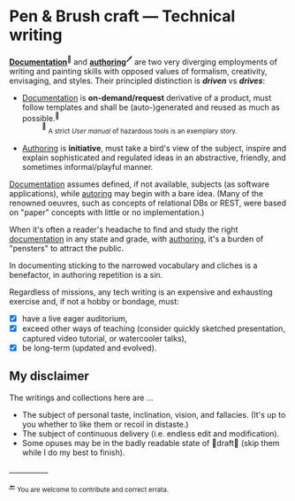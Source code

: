 # Pen & Brush craft &mdash; Technical writing

[__Documentation__](README+/tech_docu.md)<sup>📄</sup> and [__authoring__](README+/tech-authoring.md)<sup>🖊️</sup> are two very diverging employments of writing and painting skills with opposed values of formalism, creativity, envisaging, and styles. Their principled distinction is __*driven*__ vs __*drives*__:

* <ins>Documentation</ins> is **on-demand/request** derivative of a product, must follow templates and shall be (auto-)generated and reused as much as possible.<sup>📖</sup>\
&nbsp;&nbsp;&nbsp;&nbsp;&nbsp;&nbsp;&nbsp;&nbsp;&nbsp;<sup>📖</sup> <sub>A strict _User manual_ of hazardous tools is an exemplary story.</sub>

* <ins>Authoring</ins> is **initiative**, must take a bird's view of the subject, inspire and explain sophisticated and regulated ideas in an abstractive, friendly, and sometimes informal/playful manner.

<ins>Documentation</ins> assumes defined, if not available, subjects (as software applications), while <ins>autoring</ins> may begin with a bare idea. (Many of the renowned oeuvres, such as concepts of relational DBs or REST, were based on "paper" concepts with little or no implementation.)

When it's often a reader's headache to find and study the right <ins>documentation</ins> in any state and grade, with <ins>authoring</ins>, it's a burden of "pensters" to attract the public. 

In documenting sticking to the narrowed vocabulary and cliches is a benefactor, in authoring repetition is a sin.

Regardless of missions, any tech writing is an expensive and exhausting exercise and, if not a hobby or bondage, must:

+ [x] have a live eager auditorium,
+ [x] exceed other ways of teaching (consider quickly sketched presentation, captured video tutorial, or watercooler talks),
+ [x] be long-term (updated and evolved).

## My disclaimer

The writings and collections here are ...

* The subject of personal taste, inclination, vision, and fallacies. (It's up to you whether to like them or recoil in distaste.)
* The subject of continuous delivery (i.e. endless edit and modification).
* Some opuses may be in the badly readable state of 🚧draft🐝 (skip them while I do my best to finish).

\___________

:end: <sub>You are welcome to contribute and correct errata.</sub>
